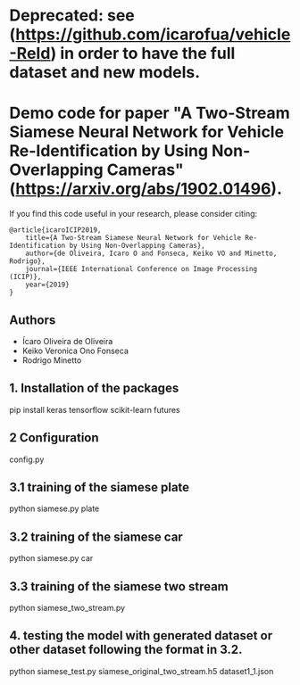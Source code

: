 # Deprecated: see (https://github.com/icarofua/vehicle-ReId) in order to have the full dataset and new models.
# Demo code for paper "A Two-Stream Siamese Neural Network for Vehicle Re-Identification by Using Non-Overlapping Cameras" (https://arxiv.org/abs/1902.01496).



If you find this code useful in your research, please consider citing:

    @article{icaroICIP2019,
        title={A Two-Stream Siamese Neural Network for Vehicle Re-Identification by Using Non-Overlapping Cameras},
        author={de Oliveira, Icaro O and Fonseca, Keiko VO and Minetto, Rodrigo},
        journal={IEEE International Conference on Image Processing (ICIP)},
        year={2019}
    }

## Authors

- Ícaro Oliveira de Oliveira
- Keiko Veronica Ono Fonseca
- Rodrigo Minetto

## 1. Installation of the packages
pip install keras tensorflow scikit-learn futures

## 2 Configuration
config.py

## 3.1 training of the siamese plate
python siamese.py plate

## 3.2 training of the siamese car
python siamese.py car

## 3.3 training of the siamese two stream
python siamese_two_stream.py

## 4. testing the model with generated dataset or other dataset following the format in 3.2.
python siamese_test.py siamese_original_two_stream.h5 dataset1_1.json

